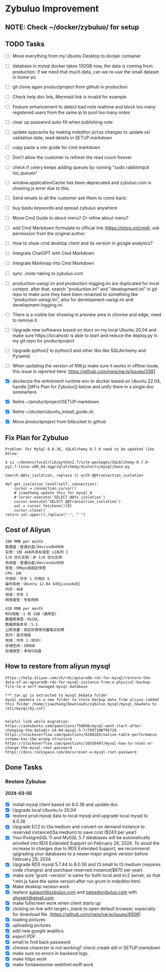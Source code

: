 # Zybuluo Improvement

## NOTE: Check ~/docker/zybuluo/ for setup 

## TODO Tasks

- [ ] Move everything from my Ubuntu Desktop to docker container
- [ ] database in mysql docker takes 130GB now, the data is coming from production. if we need that much data, can we re-use the small dataset in home-pc
- [ ] git clone again productproject from github in production.
- [ ] Check help doc link, Mermaid link is invalid for example
- [ ] Feature enhancement to detect bad note realtime and block too many registered users from the same ip to post too many notes
- [ ] clear up password auto-fill when publishing note
- [ ] update appcache by making mdeditor js/css changes to update ssl validation date, read details in SETUP.markdown
- [ ] copy paste a vim guide for cmd markdown
- [ ] Don't allow the customer to refresh the read count forever
- [ ] check if celery keeps adding queues by running "sudo rabbitmqctl list_queues"
- [ ] window.applicationCache has been deprecated and zybuluo.com is showing js error due to this.
- [ ] Send emails to all the customer ask them to come back.
- [ ] buy baidu keywords and spread zybuluo anywhere
- [ ] Move Cmd Guide to about menu? Or refine about menu?
- [ ] add Cmd Markdown formulate to official link (https://ericp.cn/cmd), ask permission from the original author.
- [ ] How to show cmd desktop client and its version in google analytics?
- [ ] Integrate ChatGPT with Cmd Markdown
- [ ] Integrate Markmap into Cmd Markdown
- [ ] sync ./note-taking to zybuluo.com
- [ ] production-uwsgi.ini and production-logging.ini are duplicated for most content. after that, search "production.ini" and "development.ini" in git repo to make sure they have been renamed to something like "production-uwsgi.ini", also for development-uwsgi.ini and development-logging.ini
- [ ] There is a visible bar showing in preview area in chrome and edge, need to remove it.
- [ ] Upgrade new softwares based on docs on my local Ubuntu 20.04 and make sure https://locahost/ is able to start and reduce the deploy.py in my git repo for productproject
- [ ] Upgrade python2 to python3 and other libs like SQLAlchemy and Pyramid.
- [ ] When updating the version of NW.js make sure it works in offline mode, this issue is reported here: https://github.com/nwjs/nw.js/issues/3361
- [x] dockerize the entirement runtime env to docker based on Ubuntu 22.04, handle [[#Fix Plan for Zybuluo]] below and unify them in a single doc somewhere.
- [x] Retire ~/productproject/SETUP.markdown
- [x] Retire ~/docker/ubuntu_install_guide.sh
- [x] Move productproject from bitbucket to github


## Fix Plan for Zybuluo

```
Problem: For MySql 8.0.36, SQLAlchemy 0.7.9 need to be updated like below:

$ vi ~/devenv/local/lib/python2.7/site-packages/SQLAlchemy-0.7.9-py2.7-linux-x86_64.egg/sqlalchemy/dialects/mysql/base.py

Search @@tx_isolation, replace it with @@transaction_isolation

def get_isolation_level(self, connection):
    cursor = connection.cursor()
    # jiawzhang update this for mysql 8
    # cursor.execute('SELECT @@tx_isolation')
    cursor.execute('SELECT @@transaction_isolation')
    val = cursor.fetchone()[0]
    cursor.close()
return val.upper().replace("-", " ")
```

## Cost of Aliyun

```
280 RMB per month
数据盘：普通云盘/dev/xvdb40GB
实例：1核 4GB共享标准型 s1系列 I
I/O 优化实例：非 I/O 优化实例
系统盘：普通云盘/dev/xvda20GB
带宽：5Mbps按固定带宽
CPU：1核
可用区：华东 1 可用区 G
操作系统：Ubuntu 12.04 64位Linux64位
内存：4GB
地域：华东 1
网络类型：专有网络
```

``` 
420 RMB per month
RDS规格：1 核 2GB（通用型）
数据库类型：MySQL
数据库版本号：5.5
公网流量：按实际使用流量每日扣费
系列：高可用版
地域：华东 1（杭州）
存储空间：200GB
存储类型：本地SSD盘
```

## How to restore from aliyun mysql
```
https://help.aliyun.com/zh/rds/apsaradb-rds-for-mysql/restore-the-data-of-an-apsaradb-rds-for-mysql-instance-from-a-physical-backup-file-to-a-self-managed-mysql-database

***.tar.gz is extracted to mysql_bkdata folder
mysql_newdata is a new folder to store backup data from aliyun.(added this folder /home/jiawzhang/Downloads/zybuluo_mysql/mysql_newdata to /etc/mysql/my.cnf)


helpful link while migration:
https://askubuntu.com/questions/758898/mysql-wont-start-after-changing-the-datadir-14-04-mysql-5-7/795710#795710
https://stackoverflow.com/questions/6288103/native-table-performance-schema-has-the-wrong-structure
https://stackoverflow.com/questions/16556497/mysql-how-to-reset-or-change-the-mysql-root-password
https://docs.rackspace.com/docs/reset-a-mysql-root-password

```

## Done Tasks

### Restore Zybuluo

#### 2024-03-05

- [x] install mysql client based on 8.0.36 and update doc
- [x] Upgrade local Ubuntu to 20.04
- [x] restore prod mysql data to local mysql and upgrade local mysql to 8.0.36
- [x] Upgrade EC2 to t3a.medium and convert on demand instance to reserved instance(t3a.medium) to save cost (\$243 per year)
- [x] Your PostgreSQL 11 and MySQL 5.7 databases will be automatically enrolled into RDS Extended Support on February 29, 2024. To avoid the increase in charges due to RDS Extended Support, we recommend upgrading your databases to a newer major engine version before February 29, 2024.
- [x] Upgrade RDS mysql 5.7.44 to 8.0.36 and t3.small to t3.medium (requires code changes) and purchase reserved instance(\$670 per year)
- [x] make sure 'grunt -version' is same for both local and ec2 server, so that *.min.js have the same version after run grunt in mdeditor.html.
- [x] Make desktop version work
- [x] replace support@zybuluo.com and sales@zybuluo.com with ghosert@gmail.com
- [x] make fullscreen work when client starts up
- [x] clicking on link with target=_blank to open default browser, especially for download file. (https://github.com/nwjs/nw.js/issues/6506)
- [x] loading pictures
- [x] uploading pictures
- [x] add new google analitics
- [x] export PDF
- [x] email to find back password
- [x] chinese character is not working? check create ddl in SETUP.markdown
- [x] make sure no errors in backend logs.
- [x] make https work
- [x] make fontawesome-webfont.woff work
